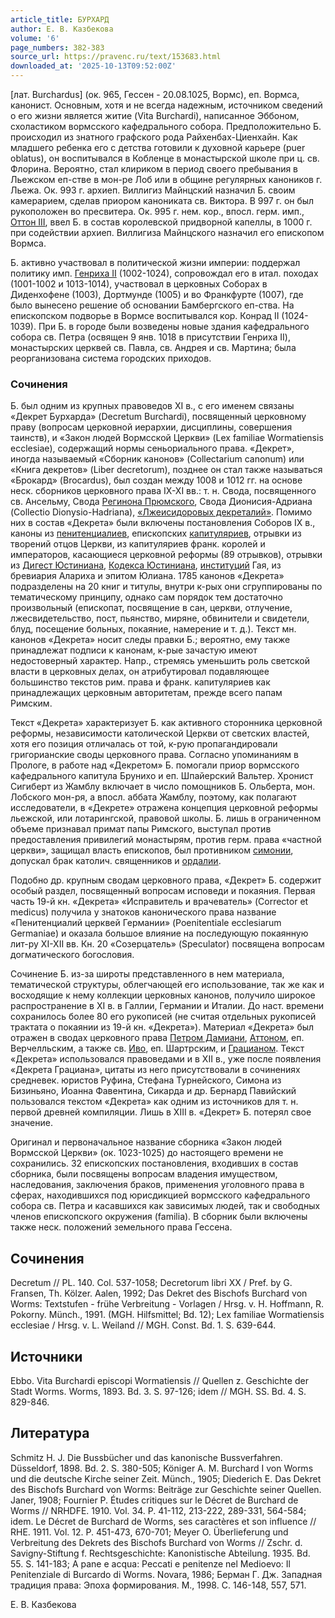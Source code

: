 ```yaml
---
article_title: БУРХАРД
author: Е. В. Казбекова
volume: '6'
page_numbers: 382-383
source_url: https://pravenc.ru/text/153683.html
downloaded_at: '2025-10-13T09:52:00Z'
---
```


[лат. Burchardus] (ок. 965, Гессен - 20.08.1025, Вормс), еп. Вормса, канонист. Основным, хотя и не всегда надежным, источником сведений о его жизни является житие (Vita Burchardi), написанное Эббоном, схоластиком вормсского кафедрального собора. Предположительно Б. происходил из знатного графского рода Райхенбах-Циенхайн. Как младшего ребенка его с детства готовили к духовной карьере (puer oblatus), он воспитывался в Кобленце в монастырской школе при ц. св. Флорина. Вероятно, стал клириком в период своего пребывания в Льежском еп-стве в мон-ре Лоб или в общине регулярных каноников г. Льежа. Ок. 993 г. архиеп. Виллигиз Майнцский назначил Б. своим камерарием, сделав приором канониката св. Виктора. В 997 г. он был рукоположен во пресвитера. Ок. 995 г. нем. кор., впосл. герм. имп., [Оттон III](<https://pravenc.ru/text/Оттон III.html>), ввел Б. в состав королевской придворной капеллы, в 1000 г. при содействии архиеп. Виллигиза Майнцского назначил его епископом Вормса.

Б. активно участвовал в политической жизни империи: поддержал политику имп. [Генриха II](<https://pravenc.ru/text/Генриха II.html>) (1002-1024), сопровождал его в итал. походах (1001-1002 и 1013-1014), участвовал в церковных Соборах в Диденхофене (1003), Дортмунде (1005) и во Франкфурте (1007), где было вынесено решение об основании Бамбергского еп-ства. На епископском подворье в Вормсе воспитывался кор. Конрад II (1024-1039). При Б. в городе были возведены новые здания кафедрального собора св. Петра (освящен 9 янв. 1018 в присутствии Генриха II), монастырских церквей св. Павла, св. Андрея и св. Мартина; была реорганизована система городских приходов.

### Сочинения

Б. был одним из крупных правоведов XI в., с его именем связаны «Декрет Бурхарда» (Decretum Burchardi), посвященный церковному праву (вопросам церковной иерархии, дисциплины, совершения таинств), и «Закон людей Вормсской Церкви» (Lex familiae Wormatiensis ecclesiae), содержащий нормы сеньориального права. «Декрет», иногда называемый «Сборник канонов» (Collectarium canonum) или «Книга декретов» (Liber decretorum), позднее он стал также называться «Брокард» (Brocardus), был создан между 1008 и 1012 гг. на основе неск. сборников церковного права IX-XI вв.: т. н. Свода, посвященного св. Ансельму, Свода [Регинона Прюмского](<https://pravenc.ru/text/Регинон Прюмский.html>), Свода Дионисия-Адриана (Collectio Dionysio-Hadriana), [«Лжеисидоровых декреталий»](<https://pravenc.ru/text/ Лжеисидоровых декреталий .html>). Помимо них в состав «Декрета» были включены постановления Соборов IX в., каноны из [пенитенциалиев](https://pravenc.ru/text/пенитенциалиев.html), епископских [капитуляриев](https://pravenc.ru/text/капитулярии.html), отрывки из творений отцов Церкви, из капитуляриев франк. королей и императоров, касающиеся церковной реформы (89 отрывков), отрывки из [Дигест Юстиниана](<https://pravenc.ru/text/Дигест Юстиниана.html>), [Кодекса Юстиниана](<https://pravenc.ru/text/Кодекс Юстиниана.html>), [институций](https://pravenc.ru/text/институций.html) Гая, из бревиария Алариха и эпитом Юлиана. 1785 канонов «Декрета» подразделены на 20 книг и титулы, внутри к-рых они сгруппированы по тематическому принципу, однако сам порядок тем достаточно произвольный (епископат, посвящение в сан, церкви, отлучение, лжесвидетельство, пост, пьянство, миряне, обвинители и свидетели, блуд, посещение больных, покаяние, намерение и т. д.). Текст мн. канонов «Декрета» носит следы правки Б.; вероятно, ему также принадлежат подписи к канонам, к-рые зачастую имеют недостоверный характер. Напр., стремясь уменьшить роль светской власти в церковных делах, он атрибутировал подавляющее большинство текстов рим. права и франк. капитуляриев как принадлежащих церковным авторитетам, прежде всего папам Римским.

Текст «Декрета» характеризует Б. как активного сторонника церковной реформы, независимости католической Церкви от светских властей, хотя его позиция отличалась от той, к-рую пропагандировали григорианские своды церковного права. Согласно упоминаниям в Прологе, в работе над «Декретом» Б. помогали приор вормсского кафедрального капитула Брунихо и еп. Шпайерский Вальтер. Хронист Сигиберт из Жамблу включает в число помощников Б. Ольберта, мон. Лобского мон-ря, а впосл. аббата Жамблу, поэтому, как полагают исследователи, в «Декрете» отражена концепция церковной реформы льежской, или лотарингской, правовой школы. Б. лишь в ограниченном объеме признавал примат папы Римского, выступал против предоставления привилегий монастырям, против герм. права «частной церкви», защищал власть епископов, был противником [симонии](https://pravenc.ru/text/симония.html), допускал брак католич. священников и [ордалии](https://pravenc.ru/text/ордалии.html).

Подобно др. крупным сводам церковного права, «Декрет» Б. содержит особый раздел, посвященный вопросам исповеди и покаяния. Первая часть 19-й кн. «Декрета» «Исправитель и врачеватель» (Corrector et medicus) получила у знатоков канонического права название «Пенитенциалий церквей Германии» (Poenitentiale ecclesiarum Germaniae) и оказала большое влияние на последующую покаянную лит-ру XI-XII вв. Кн. 20 «Созерцатель» (Speculator) посвящена вопросам догматического богословия.

Сочинение Б. из-за широты представленного в нем материала, тематической структуры, облегчающей его использование, так же как и восходящие к нему коллекции церковных канонов, получило широкое распространение в XI в. в Галлии, Германии и Италии. До наст. времени сохранилось более 80 его рукописей (не считая отдельных рукописей трактата о покаянии из 19-й кн. «Декрета»). Материал «Декрета» был отражен в сводах церковного права [Петром Дамиани](<https://pravenc.ru/text/Петр Дамиани.html>), [Аттоном](https://pravenc.ru/text/Аттоном.html), еп. Верчелльским, а также св. [Иво](https://pravenc.ru/text/Иво.html), еп. Шартрским, и [Грацианом](https://pravenc.ru/text/Грацианом.html). Текст «Декрета» использовался правоведами и в XII в., уже после появления «Декрета Грациана», цитаты из него присутствовали в сочинениях средневек. юристов Руфина, Стефана Турнейского, Симона из Бизиньяно, Иоанна Фавентина, Сикарда и др. Бернард Павийский пользовался текстом «Декрета» как одним из источников для т. н. первой древней компиляции. Лишь в XIII в. «Декрет» Б. потерял свое значение.

Оригинал и первоначальное название сборника «Закон людей Вормсской Церкви» (ок. 1023-1025) до настоящего времени не сохранились. 32 епископских постановления, входивших в состав сборника, были посвящены вопросам владения имуществом, наследования, заключения браков, применения уголовного права в сферах, находившихся под юрисдикцией вормсского кафедрального собора св. Петра и касавшихся как зависимых людей, так и свободных членов епископского окружения (familia). В сборник были включены также неск. положений земельного права Гессена.

## Сочинения

Decretum // PL. 140. Col. 537-1058; Decretorum libri XX / Pref. by G. Fransen, Th. Kölzer. Aalen, 1992; Das Dekret des Bischofs Burchard von Worms: Textstufen - frühe Verbreitung - Vorlagen / Hrsg. v. H. Hoffmann, R. Pokorny. Münch., 1991. (MGH. Hilfsmittel; Bd. 12); Lex familiae Wormatiensis ecclesiae / Hrsg. v. L. Weiland // MGH. Const. Bd. 1. S. 639-644.

## Источники

Ebbo. Vita Burchardi episcopi Wormatiensis // Quellen z. Geschichte der Stadt Worms. Worms, 1893. Bd. 3. S. 97-126; idem // MGH. SS. Bd. 4. S. 829-846.

## Литература

Schmitz H. J. Die Bussbücher und das kanonische Bussverfahren. Düsseldorf, 1898. Bd. 2. S. 380-505; Königer A. M. Burchard I von Worms und die deutsche Kirche seiner Zeit. Münch., 1905; Diederich E. Das Dekret des Bischofs Burchard von Worms: Beiträge zur Geschichte seiner Quellen. Janer, 1908; Fournier P. Études critiques sur le Décret de Burchard de Worms // NRHDFE. 1910. Vol. 34. P. 41-112, 213-222, 289-331, 564-584; idem. Le Décret de Burchard de Worms, ses caractères et son influence // RHE. 1911. Vol. 12. P. 451-473, 670-701; Meyer O. Überlieferung und Verbreitung des Dekrets des Bischofs Burchard von Worms // Zschr. d. Savigny-Stiftung f. Rechtsgeschichte: Kanonistische Abteilung. 1935. Bd. 55. S. 141-183; A pane e acqua: Peccati e penitenze nel Medioevo: Il Penitenziale di Burcardo di Worms. Novara, 1986; Берман Г. Дж. Западная традиция права: Эпоха формирования. М., 1998. С. 146-148, 557, 571.

Е. В. Казбекова
